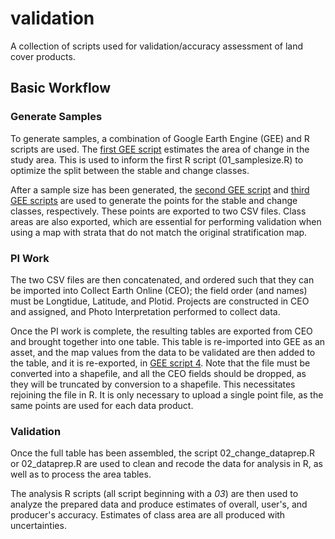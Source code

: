 # validation
A collection of scripts used for validation/accuracy assessment of land cover products.

## Basic Workflow

### Generate Samples
To generate samples, a combination of Google Earth Engine (GEE) and R scripts are used. The [first GEE script](https://code.earthengine.google.com/5c56f4448e391a3d79e58a3c94d7fbfe) estimates the area of change in the study area. This is used to inform the first R script (01_samplesize.R) to optimize the split between the stable and change classes. 

After a sample size has been generated, the [second GEE script](https://code.earthengine.google.com/c80b40479080b72ea12a59c13e0cdeea) and [third GEE scripts](https://code.earthengine.google.com/a16be02f16cd1c167d9afff70cc89064) are used to generate the points for the stable and change classes, respectively. These points are exported to two CSV files. Class areas are also exported, which are essential for performing validation when using a map with strata that do not match the original stratification map. 

### PI Work
The two CSV files are then concatenated, and ordered such that they can be imported into Collect Earth Online (CEO); the field order (and names) must be Longtidue, Latitude, and Plotid. Projects are constructed in CEO and assigned, and Photo Interpretation performed to collect data. 

Once the PI work is complete, the resulting tables are exported from CEO and brought together into one table. This table is re-imported into GEE as an asset, and the map values from the data to be validated are then added to the table, and it is re-exported, in [GEE script 4](https://code.earthengine.google.com/c977c8f97d772acfb6d42085dee24085). Note that the file must be converted into a shapefile, and all the CEO fields should be dropped, as they will be truncated by conversion to a shapefile. This necessitates rejoining the file in R. It is only necessary to upload a single point file, as the same points are used for each data product.

### Validation
Once the full table has been assembled, the script 02_change_dataprep.R or 02_dataprep.R are used to clean and recode the data for analysis in R, as well as to process the area tables. 

The analysis R scripts (all script beginning with a *03*) are then used to analyze the prepared data and produce estimates of overall, user's, and producer's accuracy. Estimates of class area are all produced with uncertainties. 
